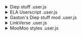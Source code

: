 <details><summary>Diep stuff .user.js</summary>
<p>

#### Version: 2.6

```javascript
Gastons diep script
```

**Install Link:** [Install](https://raw.githubusercontent.com/naquangaston/HostedFiles/main/UserScripts/Diep%20stuff%20.user.js)

**Short URL:** [Short URL](https://shorturl.at/WTT9e)

**Daily Installs:** 6

**Total Installs:** 122

**Author:** [Gaston2](https://greasyfork.org/users/689441-gaston2)

**License:** MIT License



</p></details>

<details><summary>ELA Userscript .user.js</summary>
<p>

#### Version: 1.0

```javascript
Idk i was vboard and made this
```

**Install Link:** [Install](https://raw.githubusercontent.com/naquangaston/HostedFiles/main/UserScripts/ELA%20Userscript%20.user.js)

**Short URL:** [Short URL](https://shorturl.at/OpLNm)

**Daily Installs:** N/A

**Total Installs:** N/A

**Author:** [Gaston2](https://greasyfork.org/users/689441-gaston2)

**License:** MIT License



</p></details>

<details><summary>Gaston's Diep stuff mod .user.js</summary>
<p>

#### Version: 2.8

```javascript
This is a internal script for bigger project but it has its own custome theme auto upgrades/auto respawn as well as custom stats upgrades that can be request to be add to the builds list
```

**Install Link:** [Install](https://raw.githubusercontent.com/naquangaston/HostedFiles/main/UserScripts/Gaston's%20Diep%20stuff%20mod%20.user.js)

**Short URL:** [Short URL](https://raw.githubusercontent.com/naquangaston/HostedFiles/main/UserScripts/Gaston's%20Diep%20stuff%20mod%20.user.js)

**Daily Installs:** 6

**Total Installs:** 122

**Author:** [Gaston2](https://greasyfork.org/users/689441-gaston2)

**License:** MIT License



</p></details>

<details><summary>LinkVerse .user.js</summary>
<p>

#### Version: 0.2

```javascript
Some LinkVerse Script
```

**Install Link:** [Install](https://raw.githubusercontent.com/naquangaston/HostedFiles/main/UserScripts/LinkVerse%20.user.js)

**Short URL:** [Short URL](https://shorturl.at/lplt8)

**Daily Installs:** 4

**Total Installs:** 94

**Author:** [Gaston2](https://greasyfork.org/users/689441-gaston2)

**License:** MIT License



</p></details>

<details><summary>MooMoo styles .user.js</summary>
<p>

#### Version: 3.4

```javascript
Moomoo/sploop mod [MUSIC PLAYER/HAT KEYBINDS/MUSIC VISUALIZER/SKIN SWITCHER/ANTI-KICK]
```

**Install Link:** [Install](https://raw.githubusercontent.com/naquangaston/HostedFiles/main/UserScripts/MooMoo%20styles%20.user.js)

**Short URL:** [Short URL](https://shorturl.at/MOjWX)

**Daily Installs:** 2

**Total Installs:** 228

**Author:** [Gaston2](https://greasyfork.org/users/689441-gaston2)

**License:** MIT License



</p></details>

